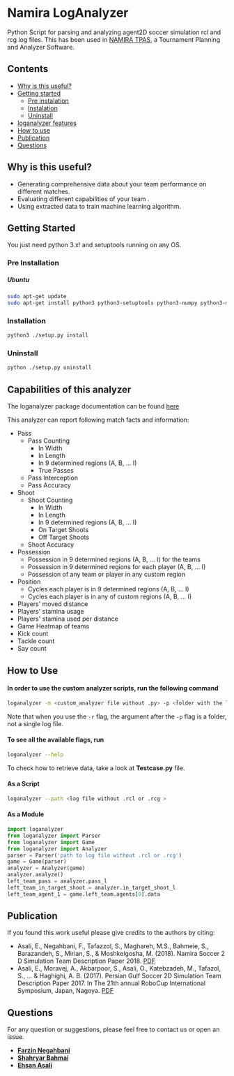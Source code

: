 # Namira LogAnalyzer
Python Script for parsing and analyzing agent2D soccer simulation rcl and rcg log files. This has been used in [NAMIRA TPAS](https://github.com/Farzin-Negahbani/Namira_TPAS),
a Tournament Planning and Analyzer Software.

## Contents
- [Why is this useful?](#why-is-this-useful)
- [Getting started](#getting-started)
  - [Pre instalation](#pre-installation)
  - [Instalation](#installation)
  - [Uninstall](#uninstall)
- [loganalyzer features](#capabilities-of-this-analyzer)
- [How to use](#how-to-use)
- [Publication](#publication)
- [Questions](#questions)

## Why is this useful?
- Generating comprehensive data about your team performance on different matches. 
- Evaluating different capabilities of your team .
- Using extracted data to train machine learning algorithm.

## Getting Started

You just need python 3.x! and setuptools running on any OS.
### Pre Installation
##### Ubuntu
```bash
sudo apt-get update
sudo apt-get install python3 python3-setuptools python3-numpy python3-matplotlib
```

### Installation
```bash
python3 ./setup.py install
```

### Uninstall
```bash
python ./setup.py uninstall 
```

## Capabilities of this analyzer

The loganalyzer package documentation can be found [here](loganalyzer/README.md)

This analyzer can report following match facts and information:
- Pass
   - Pass Counting 
     - In Width 
     - In Length
     - In 9 determined regions (A, B, ... I)  
     - True Passes 
  - Pass Interception
  - Pass Accuracy 
- Shoot
  - Shoot Counting 
    - In Width 
    - In Length
    - In 9 determined regions (A, B, ... I)
    - On Target Shoots
    - Off Target Shoots
  - Shoot Accuracy 
- Possession 
  - Possession in 9 determined regions (A, B, ... I) for the teams
  - Possession in 9 determined regions for each player (A, B, ... I)
  - Possession of any team or player in any custom region
- Position 
  - Cycles each player is in 9 determined regions (A, B, ... I)
  - Cycles each player is in any of custom regions (A, B, ... I)
- Players' moved distance
- Players' stamina usage
- Players' stamina used per distance
- Game Heatmap of teams
- Kick count
- Tackle count
- Say count
## How to Use

#### In order to use the custom analyzer scripts, run the following command
```bash
loganalyzer -m <custom_analyzer file without .py> -p <folder with the log files> -r -s <resulting file name with .csv>
```
Note that when you use the `-r` flag, the argument after the `-p` flag is a folder, not a single log file.

#### To see all the available flags, run    
```bash
loganalyzer --help
```

To check how to retrieve data, take a look at **Testcase.py** file. 
#### As a Script
```bash
loganalyzer --path <log file without .rcl or .rcg >
```

#### As a Module
```python
import loganalyzer
from loganalyzer import Parser
from loganalyzer import Game
from loganalyzer import Analyzer
parser = Parser('path to log file without .rcl or .rcg')
game = Game(parser)
analyzer = Analyzer(game)
analyzer.analyze()
left_team_pass = analyzer.pass_l 
left_team_in_target_shoot = analyzer.in_target_shoot_l 
left_team_agent_1 = game.left_team.agents[0].data 
```

## Publication
If you found this work useful please give credits to the authors by citing:
- Asali, E., Negahbani, F., Tafazzol, S., Maghareh, M.S., Bahmeie, S., Barazandeh, S., Mirian, S., & Moshkelgosha, M. (2018). Namira Soccer 2 D Simulation Team Description Paper 2018. [PDF](https://archive.robocup.info/Soccer/Simulation/2D/TDPs/RoboCup/2018/Namira_SS2D_RC2018_TDP.pdf)
- Asali, E., Moravej, A., Akbarpoor, S., Asali, O., Katebzadeh, M., Tafazol, S., ... & Haghighi, A. B. (2017). Persian Gulf Soccer 2D Simulation Team Description Paper 2017. In The 21th annual RoboCup International Symposium, Japan, Nagoya.  [PDF](https://www.robocup2017.org/file/symposium/soccer_sim_2D/TDP_PersianGulf.pdf)
## Questions
For any question or suggestions, please feel free to contact us or open an issue.
* **[Farzin Negahbani](mailto:farzin.negahbani@gmail.com)** 
* **[Shahryar Bahmai](mailto:shahryarbahmeie@gmail.com)**  
* **[Ehsan Asali](mailto:ehsanasali@uga.edu)**  
